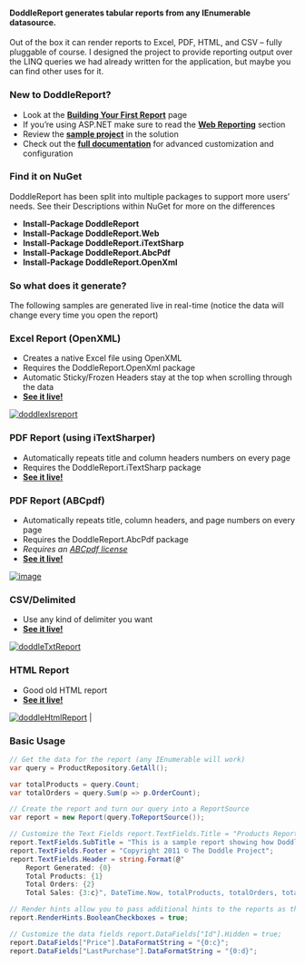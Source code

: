 #### DoddleReport generates tabular reports from any IEnumerable datasource.

Out of the box it can render reports to Excel, PDF, HTML, and CSV – fully pluggable of course. I designed the project to provide reporting output over the LINQ queries we had already written for the application, but maybe you can find other uses for it.

### New to DoddleReport?

*   Look at the [**Building Your First Report**](http://doddlereport.codeplex.com/wikipage?title=Building%20your%20first%20report) page
*   If you’re using ASP.NET make sure to read the [**Web Reporting**](http://doddlereport.codeplex.com/wikipage?title=Web%20Reporting) section
*   Review the [**sample project**](http://doddlereport.codeplex.com/wikipage?title=Check%20out%20the%20sample%20project) in the solution
*   Check out the [**full documentation**](http://doddlereport.codeplex.com/documentation) for advanced customization and configuration

### Find it on NuGet

DoddleReport has been split into multiple packages to support more users’ needs. See their Descriptions within NuGet for more on the differences

*   **Install-Package DoddleReport**
*   **Install-Package DoddleReport.Web**
*   **Install-Package DoddleReport.iTextSharp**
*   **Install-Package DoddleReport.AbcPdf**
*   **Install-Package DoddleReport.OpenXml**

### So what does it generate?

The following samples are generated live in real-time (notice the data will change every time you open the report)

### Excel Report (OpenXML)

*   Creates a native Excel file using OpenXML
*   Requires the DoddleReport.OpenXml package
*   Automatic Sticky/Frozen Headers stay at the top when scrolling through the data
*   [**See it live!**](http://doddlereport.azurewebsites.net/Doddle/ProductReport.xlsx)

[![doddlexlsreport](http://download.codeplex.com/download?ProjectName=doddlereport&DownloadId=204393 "doddlexlsreport")](http://download.codeplex.com/download?ProjectName=doddlereport&DownloadId=204392)


### PDF Report (using iTextSharper)

*   Automatically repeats title and column headers numbers on every page
*   Requires the DoddleReport.iTextSharp package
*   [**See it live!**](http://doddlereport.azurewebsites.net/Doddle/productreport.pdf)


### PDF Report (ABCpdf)

*   Automatically repeats title, column headers, and page numbers on every page
*   Requires the DoddleReport.AbcPdf package
*   _Requires an_ [_ABCpdf license_](http://www.websupergoo.com/products.htm#pd)
*   [**See it live!**](http://doddlereport.azurewebsites.net/AbcPdf/ProductReport.pdf)


[![image](http://download.codeplex.com/Download?ProjectName=doddlereport&DownloadId=310428 "image")](http://download.codeplex.com/Download?ProjectName=doddlereport&DownloadId=310427)


### CSV/Delimited

*   Use any kind of delimiter you want
*   [**See it live!**](http://doddlereport.azurewebsites.net/Doddle/productreport.txt)

[![doddleTxtReport](http://download.codeplex.com/download?ProjectName=doddlereport&DownloadId=204395 "doddleTxtReport")](http://download.codeplex.com/download?ProjectName=doddlereport&DownloadId=204394)


### HTML Report

*   Good old HTML report
*   [**See it live!**](http://doddlereport.azurewebsites.net/Doddle/productreport.html)


 [![doddleHtmlReport](http://download.codeplex.com/download?ProjectName=doddlereport&DownloadId=204399 "doddleHtmlReport")](http://download.codeplex.com/download?ProjectName=doddlereport&DownloadId=204398) |

### Basic Usage

```csharp
// Get the data for the report (any IEnumerable will work) 
var query = ProductRepository.GetAll();

var totalProducts = query.Count;
var totalOrders = query.Sum(p => p.OrderCount);

// Create the report and turn our query into a ReportSource 
var report = new Report(query.ToReportSource());

// Customize the Text Fields report.TextFields.Title = "Products Report";
report.TextFields.SubTitle = "This is a sample report showing how Doddle Report works";
report.TextFields.Footer = "Copyright 2011 © The Doddle Project";
report.TextFields.Header = string.Format(@"
    Report Generated: {0}
    Total Products: {1}
    Total Orders: {2}
    Total Sales: {3:c}", DateTime.Now, totalProducts, totalOrders, totalProducts * totalOrders);

// Render hints allow you to pass additional hints to the reports as they are being rendered 
report.RenderHints.BooleanCheckboxes = true;

// Customize the data fields report.DataFields["Id"].Hidden = true;
report.DataFields["Price"].DataFormatString = "{0:c}";
report.DataFields["LastPurchase"].DataFormatString = "{0:d}";
```
